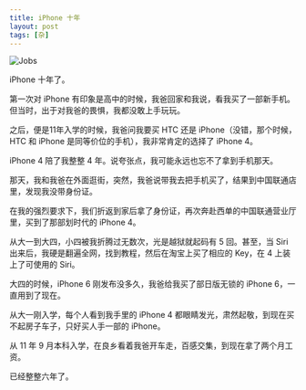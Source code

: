 ```yaml
---
title: iPhone 十年
layout: post
tags: [杂]
---
```




![Jobs](https://ws3.sinaimg.cn/large/006tKfTcly1fr0keda0nzj31e00s47k0.jpg)

iPhone 十年了。

第一次对 iPhone 有印象是高中的时候，我爸回家和我说，看我买了一部新手机。但当时，出于对我爸的畏惧，我都没敢上手玩玩。

之后，便是11年入学的时候，我爸问我要买 HTC 还是 iPhone（没错，那个时候，HTC 和 iPhone 是同等价位的手机），我非常肯定的选择了 iPhone 4。

iPhone 4 陪了我整整 4 年。说夸张点，我可能永远也忘不了拿到手机那天。

那天，我和我爸在外面逛街，突然，我爸说带我去把手机买了，结果到中国联通店里，发现我没带身份证。

在我的强烈要求下，我们折返到家后拿了身份证，再次奔赴西单的中国联通营业厅里，买到了那部划时代的 iPhone 4。

从大一到大四，小四被我折腾过无数次，光是越狱就起码有 5 回。甚至，当 Siri 出来后，我硬是翻遍全网，找到教程，然后在淘宝上买了相应的 Key，在 4 上装上了可使用的 Siri。

大四的时候，iPhone 6 刚发布没多久，我爸给我买了部日版无锁的 iPhone 6，一直用到了现在。

从大一刚入学，每个人看到我手里的 iPhone 4 都眼睛发光，肃然起敬，到现在买不起房子车子，只好买人手一部的 iPhone。

从 11 年 9 月本科入学，在良乡看着我爸开车走，百感交集，到现在拿了两个月工资。

已经整整六年了。
